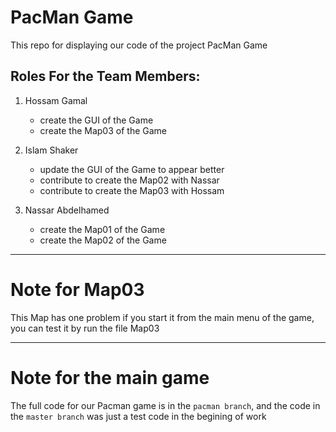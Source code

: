 # PacMan Game
This repo for displaying our code of the project PacMan Game

## Roles For the Team Members:

1. Hossam Gamal
   - create the GUI of the Game
   - create the Map03 of the Game
   
3. Islam Shaker
   - update the GUI of the Game to appear better
   - contribute to create the Map02 with Nassar
   - contribute to create the Map03 with Hossam
   
4. Nassar Abdelhamed
   - create the Map01 of the Game
   - create the Map02 of the Game

<hr>

# Note for Map03
This Map has one problem if you start it from the main menu of the game, you can test it by run the file Map03


<hr>

# Note for the main game
The full code for our Pacman game is in the `pacman branch`, and the code in the `master branch` was just a test code in the begining of work

